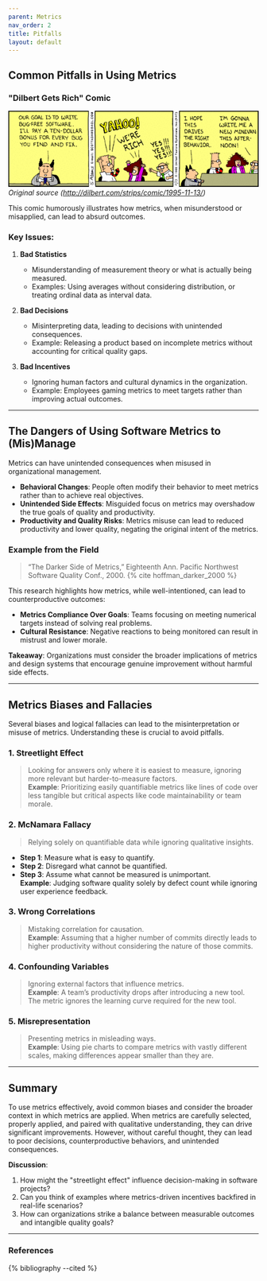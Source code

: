 ```yaml
---
parent: Metrics
nav_order: 2
title: Pitfalls
layout: default
---
```


## Common Pitfalls in Using Metrics

### **"Dilbert Gets Rich" Comic**
![Dilbert gets rich](image.png)
*Original source (http://dilbert.com/strips/comic/1995-11-13/)*

This comic humorously illustrates how metrics, when misunderstood or misapplied, can lead to absurd outcomes.  

### Key Issues:
1. **Bad Statistics**  
   - Misunderstanding of measurement theory or what is actually being measured.  
   - Examples: Using averages without considering distribution, or treating ordinal data as interval data.

2. **Bad Decisions**  
   - Misinterpreting data, leading to decisions with unintended consequences.  
   - Example: Releasing a product based on incomplete metrics without accounting for critical quality gaps.

3. **Bad Incentives**  
   - Ignoring human factors and cultural dynamics in the organization.  
   - Example: Employees gaming metrics to meet targets rather than improving actual outcomes.

---

## The Dangers of Using Software Metrics to (Mis)Manage

Metrics can have unintended consequences when misused in organizational management.  
- **Behavioral Changes**: People often modify their behavior to meet metrics rather than to achieve real objectives.  
- **Unintended Side Effects**: Misguided focus on metrics may overshadow the true goals of quality and productivity.  
- **Productivity and Quality Risks**: Metrics misuse can lead to reduced productivity and lower quality, negating the original intent of the metrics.

### **Example from the Field**  
> “The Darker Side of Metrics,” Eighteenth Ann. Pacific Northwest Software Quality Conf., 2000. {% cite hoffman_darker_2000 %} 

This research highlights how metrics, while well-intentioned, can lead to counterproductive outcomes:
- **Metrics Compliance Over Goals**: Teams focusing on meeting numerical targets instead of solving real problems.
- **Cultural Resistance**: Negative reactions to being monitored can result in mistrust and lower morale.

**Takeaway**: Organizations must consider the broader implications of metrics and design systems that encourage genuine improvement without harmful side effects.

---

## Metrics Biases and Fallacies

Several biases and logical fallacies can lead to the misinterpretation or misuse of metrics. Understanding these is crucial to avoid pitfalls.

### **1. Streetlight Effect**  
> Looking for answers only where it is easiest to measure, ignoring more relevant but harder-to-measure factors.  
**Example**: Prioritizing easily quantifiable metrics like lines of code over less tangible but critical aspects like code maintainability or team morale.

### **2. McNamara Fallacy**  
> Relying solely on quantifiable data while ignoring qualitative insights.  
- **Step 1**: Measure what is easy to quantify.  
- **Step 2**: Disregard what cannot be quantified.  
- **Step 3**: Assume what cannot be measured is unimportant.  
**Example**: Judging software quality solely by defect count while ignoring user experience feedback.

### **3. Wrong Correlations**  
> Mistaking correlation for causation.  
**Example**: Assuming that a higher number of commits directly leads to higher productivity without considering the nature of those commits.

### **4. Confounding Variables**  
> Ignoring external factors that influence metrics.  
**Example**: A team’s productivity drops after introducing a new tool. The metric ignores the learning curve required for the new tool.

### **5. Misrepresentation**  
> Presenting metrics in misleading ways.  
**Example**: Using pie charts to compare metrics with vastly different scales, making differences appear smaller than they are.

---

## Summary

To use metrics effectively, avoid common biases and consider the broader context in which metrics are applied. When metrics are carefully selected, properly applied, and paired with qualitative understanding, they can drive significant improvements. However, without careful thought, they can lead to poor decisions, counterproductive behaviors, and unintended consequences.

**Discussion**:
1. How might the "streetlight effect" influence decision-making in software projects?
2. Can you think of examples where metrics-driven incentives backfired in real-life scenarios?  
3. How can organizations strike a balance between measurable outcomes and intangible quality goals?


---
### References

{% bibliography --cited %}
